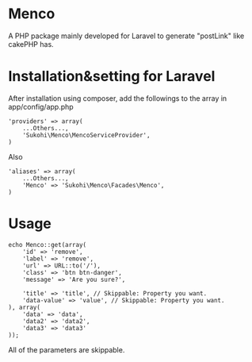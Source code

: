 Menco
=====

A PHP package mainly developed for Laravel to generate "postLink" like cakePHP has.


Installation&setting for Laravel
====

After installation using composer, add the followings to the array in  app/config/app.php

    'providers' => array(  
        ...Others...,  
        'Sukohi\Menco\MencoServiceProvider',
    )

Also

    'aliases' => array(  
        ...Others...,  
        'Menco' => 'Sukohi\Menco\Facades\Menco',
    )

Usage
====

	echo Menco::get(array(
		'id' => 'remove', 
		'label' => 'remove', 
		'url' => URL::to('/'), 
		'class' => 'btn btn-danger', 
		'message' => 'Are you sure?', 

		'title' => 'title', // Skippable: Property you want.
		'data-value' => 'value', // Skippable: Property you want.
	), array(
		'data' => 'data', 
		'data2' => 'data2', 
		'data3' => 'data3'
	));  
	
All of the parameters are skippable.